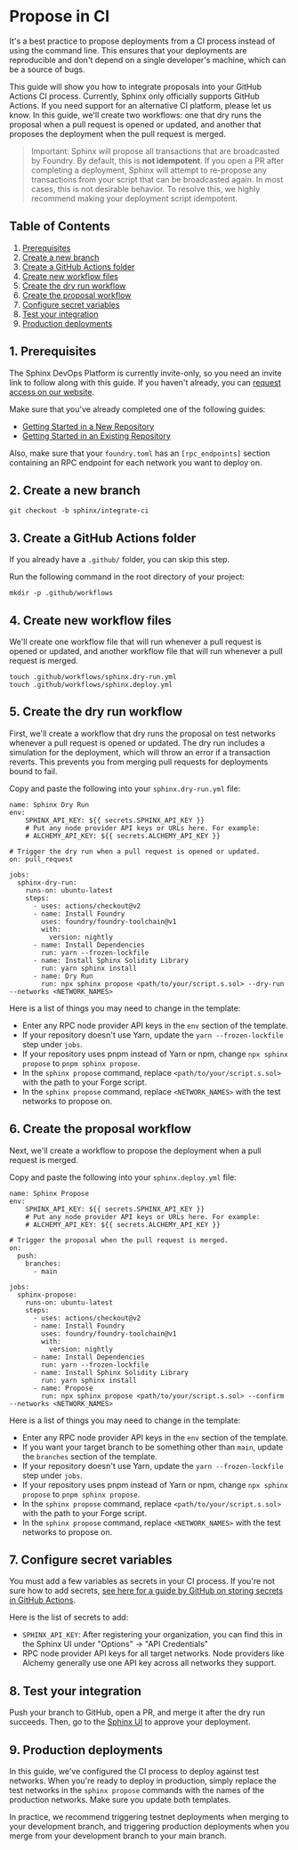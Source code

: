 # Propose in CI

It's a best practice to propose deployments from a CI process instead of using the command line. This ensures that your deployments are reproducible and don't depend on a single developer's machine, which can be a source of bugs.

This guide will show you how to integrate proposals into your GitHub Actions CI process. Currently, Sphinx only officially supports GitHub Actions. If you need support for an alternative CI platform, please let us know. In this guide, we'll create two workflows: one that dry runs the proposal when a pull request is opened or updated, and another that proposes the deployment when the pull request is merged.

> Important: Sphinx will propose all transactions that are broadcasted by Foundry. By default, this is **not idempotent**. If you open a PR after completing a deployment, Sphinx will attempt to re-propose any transactions from your script that can be broadcasted again. In most cases, this is not desirable behavior. To resolve this, we highly recommend making your deployment script idempotent.

## Table of Contents

1. [Prerequisites](#1-prerequisites)
2. [Create a new branch](#2-create-a-new-branch)
3. [Create a GitHub Actions folder](#3-create-a-github-actions-folder)
4. [Create new workflow files](#4-create-new-workflow-files)
5. [Create the dry run workflow](#5-create-the-dry-run-workflow)
6. [Create the proposal workflow](#6-create-the-proposal-workflow)
7. [Configure secret variables](#7-configure-secret-variables)
8. [Test your integration](#8-test-your-integration)
9. [Production deployments](#9-production-deployments)

## 1. Prerequisites

The Sphinx DevOps Platform is currently invite-only, so you need an invite link to follow along with this guide.  If you haven't already, you can [request access on our website](https://sphinx.dev).

Make sure that you've already completed one of the following guides:
- [Getting Started in a New Repository](https://github.com/sphinx-labs/sphinx/blob/main/docs/cli-quickstart.md)
- [Getting Started in an Existing Repository](https://github.com/sphinx-labs/sphinx/blob/main/docs/cli-existing-project.md)

Also, make sure that your `foundry.toml` has an `[rpc_endpoints]` section containing an RPC endpoint for each network you want to deploy on.

## 2. Create a new branch

```
git checkout -b sphinx/integrate-ci
```

## 3. Create a GitHub Actions folder

If you already have a `.github/` folder, you can skip this step.

Run the following command in the root directory of your project:

```
mkdir -p .github/workflows
```

## 4. Create new workflow files

We'll create one workflow file that will run whenever a pull request is opened or updated, and another workflow file that will run whenever a pull request is merged.

```
touch .github/workflows/sphinx.dry-run.yml
touch .github/workflows/sphinx.deploy.yml
```

## 5. Create the dry run workflow

First, we'll create a workflow that dry runs the proposal on test networks whenever a pull request is opened or updated. The dry run includes a simulation for the deployment, which will throw an error if a transaction reverts. This prevents you from merging pull requests for deployments bound to fail.

Copy and paste the following into your `sphinx.dry-run.yml` file:

```
name: Sphinx Dry Run
env:
    SPHINX_API_KEY: ${{ secrets.SPHINX_API_KEY }}
    # Put any node provider API keys or URLs here. For example:
    # ALCHEMY_API_KEY: ${{ secrets.ALCHEMY_API_KEY }}

# Trigger the dry run when a pull request is opened or updated.
on: pull_request

jobs:
  sphinx-dry-run:
    runs-on: ubuntu-latest
    steps:
      - uses: actions/checkout@v2
      - name: Install Foundry
        uses: foundry/foundry-toolchain@v1
        with:
          version: nightly
      - name: Install Dependencies
        run: yarn --frozen-lockfile
      - name: Install Sphinx Solidity Library
        run: yarn sphinx install
      - name: Dry Run
        run: npx sphinx propose <path/to/your/script.s.sol> --dry-run --networks <NETWORK_NAMES>
```

Here is a list of things you may need to change in the template:
- Enter any RPC node provider API keys in the `env` section of the template.
- If your repository doesn't use Yarn, update the `yarn --frozen-lockfile` step under `jobs`.
- If your repository uses pnpm instead of Yarn or npm, change `npx sphinx propose` to `pnpm sphinx propose`.
- In the `sphinx propose` command, replace `<path/to/your/script.s.sol>` with the path to your Forge script.
- In the `sphinx propose` command, replace `<NETWORK_NAMES>` with the test networks to propose on.

## 6. Create the proposal workflow
Next, we'll create a workflow to propose the deployment when a pull request is merged.

Copy and paste the following into your `sphinx.deploy.yml` file:

```
name: Sphinx Propose
env:
    SPHINX_API_KEY: ${{ secrets.SPHINX_API_KEY }}
    # Put any node provider API keys or URLs here. For example:
    # ALCHEMY_API_KEY: ${{ secrets.ALCHEMY_API_KEY }}

# Trigger the proposal when the pull request is merged.
on:
  push:
    branches:
      - main

jobs:
  sphinx-propose:
    runs-on: ubuntu-latest
    steps:
      - uses: actions/checkout@v2
      - name: Install Foundry
        uses: foundry/foundry-toolchain@v1
        with:
          version: nightly
      - name: Install Dependencies
        run: yarn --frozen-lockfile
      - name: Install Sphinx Solidity Library
        run: yarn sphinx install
      - name: Propose
        run: npx sphinx propose <path/to/your/script.s.sol> --confirm --networks <NETWORK_NAMES>
```

Here is a list of things you may need to change in the template:
- Enter any RPC node provider API keys in the `env` section of the template.
- If you want your target branch to be something other than `main`, update the `branches` section of the template.
- If your repository doesn't use Yarn, update the `yarn --frozen-lockfile` step under `jobs`.
- If your repository uses pnpm instead of Yarn or npm, change `npx sphinx propose` to `pnpm sphinx propose`.
- In the `sphinx propose` command, replace `<path/to/your/script.s.sol>` with the path to your Forge script.
- In the `sphinx propose` command, replace `<NETWORK_NAMES>` with the test networks to propose on.

## 7. Configure secret variables

You must add a few variables as secrets in your CI process. If you're not sure how to add secrets, [see here for a guide by GitHub on storing secrets in GitHub Actions](https://docs.github.com/en/actions/security-guides/using-secrets-in-github-actions).

Here is the list of secrets to add:
- `SPHINX_API_KEY`: After registering your organization, you can find this in the Sphinx UI under "Options" -> "API Credentials"
- RPC node provider API keys for all target networks. Node providers like Alchemy generally use one API key across all networks they support.

## 8. Test your integration

Push your branch to GitHub, open a PR, and merge it after the dry run succeeds. Then, go to the [Sphinx UI](https://www.sphinx.dev) to approve your deployment.

## 9. Production deployments

In this guide, we've configured the CI process to deploy against test networks. When you're ready to deploy in production, simply replace the test networks in the `sphinx propose` commands with the names of the production networks. Make sure you update both templates.

In practice, we recommend triggering testnet deployments when merging to your development branch, and triggering production deployments when you merge from your development branch to your main branch.
